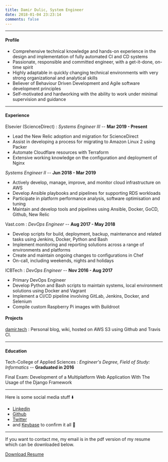 ```yaml
---
title: Damir Dulic, System Engineer
date: 2018-01-04 23:23:14
comments: false
---
```


---
#### Profile

* Comprehensive technical knowledge and hands-on experience in the design and implementation of fully automated CI and CD systems
* Passionate, responsible and committed engineer, with a get-it-done, on-time spirit
* Highly adaptable in quickly changing technical environments with very strong organizational and analytical skills
* Believer of Behaviour Driven Development and Agile software development principles
* Self-motivated and hardworking with the ability to work under minimal supervision and guidance

------

#### Experience

Elsevier (ScienceDirect)
: *Systems Engineer III* --
  __Mar 2019 - Present__

* Lead the New Relic adoption and migration for ScienceDirect
* Assist in developing a process for migrating to Amazon Linux 2 using Packer
* Automate Cloudflare resources with Terraform
* Extensive working knowledge on the configuration and deployment of Nginx

*Systems Engineer II* --
  __Jun 2018 - Mar 2019__

* Actively develop, manage, improve, and monitor cloud infrastructure on AWS
* Develop Ansible playbooks and pipelines for supporting RDS workloads
* Participate in platform performance analysis, software optimisation and tuning
* Maintain and develop tools and pipelines using Ansible, Docker, GoCD, Github, New Relic

Vast.com
: *DevOps Engineer* --
  __Aug 2017 - May 2018__

* Develop scripts for build, deployment, backup, maintenance and related tasks using Jenkins, Docker, Python and Bash
* Implement monitoring and reporting solutions across a range of environments and platforms
* Create and maintain ongoing changes to configurations in Chef
* On-call, including weekends, nights and holidays

ICBTech
: *DevOps Engineer* --
  __Nov 2016 - Aug 2017__

* Primary DevOps Engineer
* Develop Python and Bash scripts to maintain systems, local environment solutions using Docker and Vagrant
* Implement a CI/CD pipeline involving GitLab, Jenkins, Docker, and Selenium
* Compile custom Raspberry Pi images with Buildroot

#### Projects

[damir.tech](https://damir.tech)
: Personal blog, wiki, hosted on AWS S3 using Github and Travis CI.

------

#### Education

Tech-College of Applied Sciences
: *Engineer's Degree, Field of Study: Informatics* --
  __Graduated in 2016__

Final Exam: Development of a Multiplatform Web Application With The Usage of the Django Framework

------


Here is some social media stuff ⬇️
- [Linkedin](https://www.linkedin.com/in/ddulic/)
- [Github](https://github.com/ddulic)
- [Twitter](https://twitter.com/_ddulic)
- and [Keybase](https://keybase.io/ddulic) to confirm it all 🔑

---

If you want to contact me, my email is in the pdf version of my resume which can be downloaded below.

<a class="custom_btn" href="/ddulic.pdf">Download Resume</a>
